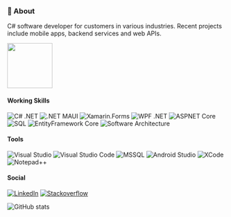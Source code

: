 ### 💬 About 
C# software developer for customers in various industries. Recent projects include mobile apps, backend services and web APIs.

<a href="https://www.buymeacoffee.com/thomasgalliker" target="_blank" title="buymeacoffee.com/thomasgalliker">
  <img src="https://iili.io/JoQ1MeS.md.png" style="width: 104px;">
</a>

#### Working Skills
![C# .NET](https://img.shields.io/badge/.NET-blueviolet?style=flat-square&logo=csharp) 
![.NET MAUI](https://img.shields.io/badge/.NET-MAUI-blueviolet?style=flat-square) 
![Xamarin.Forms](https://img.shields.io/badge/Xamarin.Forms-blueviolet?style=flat-square&logo=xamarin) 
![WPF .NET](https://img.shields.io/badge/WPF-.NET-blueviolet?style=flat-square) 
![ASPNET Core](https://img.shields.io/badge/ASPNET-Core-blueviolet?style=flat-square) 
![SQL](https://img.shields.io/badge/SQL-gray?style=flat-square) 
![EntityFramework Core](https://img.shields.io/badge/EntityFramework-Core-blueviolet?style=flat-square) 
![Software Architecture](https://img.shields.io/badge/Software%20Architecture-gray?style=flat-square) 

#### Tools
![Visual Studio](https://img.shields.io/badge/Visual%20Studio-blueviolet?style=flat-square&logo=visualstudio) 
![Visual Studio Code](https://img.shields.io/badge/VS%20Code-blue?style=flat-square&logo=visualstudio) 
![MSSQL](https://img.shields.io/badge/MS%20SQL-gray?style=flat-square&logo=microsoftsqlserver) 
![Android Studio](https://img.shields.io/badge/Android%20Studio-darkgreen?style=flat-square&logo=androidstudio) 
![XCode](https://img.shields.io/badge/Xcode-darkblue?style=flat-square&logo=xcode) 
![Notepad++](https://img.shields.io/badge/Notepad++-gray?style=flat-square&logo=notepadplusplus) 

#### Social
[![LinkedIn](https://img.shields.io/badge/LinkedIn-blue?style=flat-square&logo=linkedin)](https://www.linkedin.com/in/thomasgalliker) 
[![Stackoverflow](https://img.shields.io/badge/Stackoverflow-gray?style=flat-square&logo=stackoverflow)](https://stackoverflow.com/users/3090156/thomasgalliker)

![GitHub stats](https://github-readme-stats.vercel.app/api?username=thomasgalliker&show_icons=true&hide=contribs,issues,prs)
